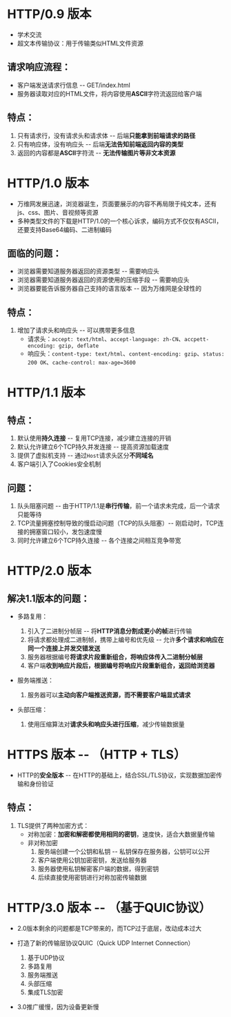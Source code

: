 # HTTP/0.9 版本

- 学术交流
- 超文本传输协议：用于传输类似HTML文件资源

## 请求响应流程：

- 客户端发送请求行信息 -- GET/index.html
- 服务器读取对应的HTML文件，将内容使用**ASCII**字符流返回给客户端

## 特点：

1. 只有请求行，没有请求头和请求体 -- 后端**只能拿到前端请求的路径**
2. 只有响应体，没有响应头 -- 后端**无法告知前端返回内容的类型**
3. 返回的内容都是**ASCII**字符流 -- **无法传输图片等非文本资源**

# HTTP/1.0 版本

- 万维网发展迅速，浏览器诞生，页面要展示的内容不再局限于纯文本，还有js、css、图片、音视频等资源
- 多种类型文件的下载是HTTP/1.0的一个核心诉求，编码方式不仅仅有ASCII，还要支持Base64编码、二进制编码

## 面临的问题：

- 浏览器需要知道服务器返回的资源类型 -- 需要响应头
- 浏览器需要知道服务器返回的资源使用的压缩手段 -- 需要响应头
- 浏览器要能告诉服务器自己支持的语言版本 -- 因为万维网是全球性的

## 特点：

1. 增加了请求头和响应头 -- 可以携带更多信息
    - 请求头：`accept: text/html`、`accept-language: zh-CN`、`accpett-encoding: gzip, deflate`
    - 响应头：`content-type: text/html`、`content-encoding: gzip`、`status: 200 OK`、`cache-control: max-age=3600`

# HTTP/1.1 版本

## 特点：

1. 默认使用**持久连接** -- 复用TCP连接，减少建立连接的开销
2. 默认允许建立6个TCP持久并发连接 -- 提高资源加载速度
3. 提供了虚拟机支持 -- 通过`Host`请求头区分**不同域名**
4. 客户端引入了Cookies安全机制

## 问题：

1. 队头阻塞问题 -- 由于HTTP/1.1是**串行传输**，前一个请求未完成，后一个请求只能等待
2. TCP流量拥塞控制导致的慢启动问题（TCP的队头阻塞）-- 刚启动时，TCP连接的拥塞窗口较小，发包速度慢
3. 同时允许建立6个TCP持久连接 -- 各个连接之间相互竞争带宽

# HTTP/2.0 版本

## 解决1.1版本的问题：

- 多路复用：
    1. 引入了二进制分帧层 -- 将**HTTP消息分割成更小的帧**进行传输
    2. 将请求都处理成二进制帧，携带上编号和优先级 -- 允许**多个请求和响应在同一个连接上并发交错发送**
    3. 服务器根据编号**将请求片段重新组合，将响应体传入二进制分帧层**
    4. 客户端**收到响应片段后，根据编号将响应片段重新组合，返回给浏览器**

- 服务端推送：
    1. 服务器可以**主动向客户端推送资源，而不需要客户端显式请求**

- 头部压缩：
    1. 使用压缩算法对**请求头和响应头进行压缩**，减少传输数据量

# HTTPS 版本 -- （HTTP + TLS）

- HTTP的**安全版本** -- 在HTTP的基础上，结合SSL/TLS协议，实现数据加密传输和身份验证

## 特点：

1. TLS提供了两种加密方式：
    - 对称加密：**加密和解密都使用相同的密钥**，速度快，适合大数据量传输
    - 非对称加密
        1. 服务端创建一个公钥和私钥 -- 私钥保存在服务器，公钥可以公开
        2. 客户端使用公钥加密密钥，发送给服务器
        3. 服务器使用私钥解密客户端的数据，得到密钥
        4. 后续直接使用密钥进行对称加密传输数据

# HTTP/3.0 版本 -- （基于QUIC协议）

- 2.0版本剩余的问题都是TCP带来的，而TCP过于底层，改动成本过大

- 打造了新的传输层协议QUIC（Quick UDP Internet Connection）
    1. 基于UDP协议
    2. 多路复用
    3. 服务端推送
    4. 头部压缩
    5. 集成TLS加密

- 3.0推广缓慢，因为设备更新慢